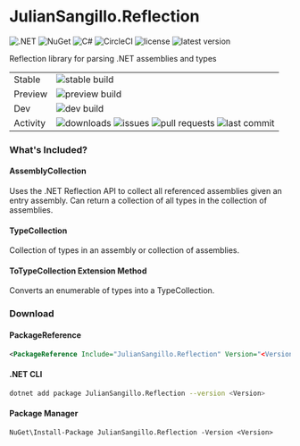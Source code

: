 # JulianSangillo.Reflection

![.NET](https://img.shields.io/badge/.NET-512BD4?style=plastic&logo=dotnet&logoColor=white)
![NuGet](https://img.shields.io/badge/NuGet-004880?style=plastic&logo=nuget&logoColor=white)
![C#](https://img.shields.io/badge/C%23-239120?style=plastic&logo=c-sharp&logoColor=white)
![CircleCI](https://img.shields.io/badge/circleci-343434?style=plastic&logo=circleci&logoColor=white)
![license](https://img.shields.io/github/license/juliansangillo/Reflection?color=blue&style=plastic)
![latest version](https://img.shields.io/github/v/tag/juliansangillo/Reflection?label=latest&sort=semver&style=plastic)

Reflection library for parsing .NET assemblies and types

|          |                                                                                                                                                                                                                                                                                                                                                                                               |
|----------|-----------------------------------------------------------------------------------------------------------------------------------------------------------------------------------------------------------------------------------------------------------------------------------------------------------------------------------------------------------------------------------------------|
| Stable   | ![stable build]( https://img.shields.io/circleci/build/github/juliansangillo/Reflection/main?style=plastic)                                                                                                                                                                                                                                                                                   |
| Preview  | ![preview build]( https://img.shields.io/circleci/build/github/juliansangillo/Reflection/preview?style=plastic)                                                                                                                                                                                                                                                                               |
| Dev      | ![dev build]( https://img.shields.io/circleci/build/github/juliansangillo/Reflection/dev?&style=plastic)                                                                                                                                                                                                                                                                                      |
| Activity | ![ downloads]( https://img.shields.io/nuget/dt/JulianSangillo.Reflection?style=plastic )  ![issues]( https://img.shields.io/github/issues/juliansangillo/Reflection?style=plastic ) ![pull requests](https://img.shields.io/github/issues-pr/juliansangillo/Reflection?style=plastic)  ![last commit]( https://img.shields.io/github/last-commit/juliansangillo/Reflection/dev?style=plastic) |

### What's Included?

#### AssemblyCollection

Uses the .NET Reflection API to collect all referenced assemblies given an entry assembly. Can return a collection of
all types in the collection of assemblies.

#### TypeCollection

Collection of types in an assembly or collection of assemblies.

#### ToTypeCollection Extension Method

Converts an enumerable of types into a TypeCollection.

### Download

#### PackageReference

```xml
<PackageReference Include="JulianSangillo.Reflection" Version="<Version>"/>
```

#### .NET CLI

```bash
dotnet add package JulianSangillo.Reflection --version <Version>
```

#### Package Manager

```
NuGet\Install-Package JulianSangillo.Reflection -Version <Version>
```
